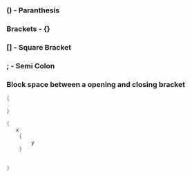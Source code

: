 ### ()  - Paranthesis 
### Brackets -  {} 
### [] - Square Bracket 
### ; - Semi Colon 

### Block space between a opening and closing bracket
```java 
{ 

}

{ 
   x 
    {
        y 
    } 

    
}

```
